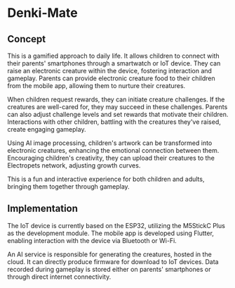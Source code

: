 # Denki-Mate

## Concept

This is a gamified approach to daily life. It allows children to connect with their parents' smartphones through a smartwatch or IoT device. They can raise an electronic creature within the device, fostering interaction and gameplay. Parents can provide electronic creature food to their children from the mobile app, allowing them to nurture their creatures.

When children request rewards, they can initiate creature challenges. If the creatures are well-cared for, they may succeed in these challenges. Parents can also adjust challenge levels and set rewards that motivate their children. Interactions with other children, battling with the creatures they've raised, create engaging gameplay.

Using AI image processing, children's artwork can be transformed into electronic creatures, enhancing the emotional connection between them. Encouraging children's creativity, they can upload their creatures to the Electropets network, adjusting growth curves.

This is a fun and interactive experience for both children and adults, bringing them together through gameplay.

## Implementation

The IoT device is currently based on the ESP32, utilizing the M5StickC Plus as the development module. The mobile app is developed using Flutter, enabling interaction with the device via Bluetooth or Wi-Fi.

An AI service is responsible for generating the creatures, hosted in the cloud. It can directly produce firmware for download to IoT devices. Data recorded during gameplay is stored either on parents' smartphones or through direct internet connectivity.